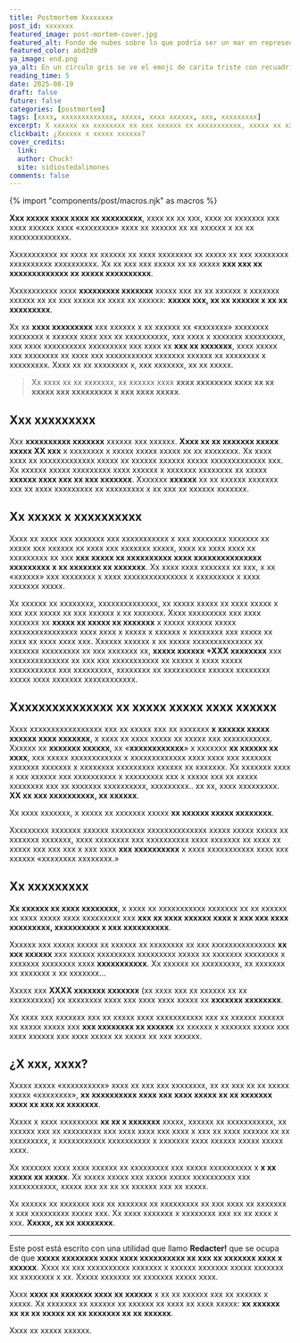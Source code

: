 ```yaml
---
title: Postmortem Xxxxxxxx
post_id: xxxxxxx
featured_image: post-mortem-cover.jpg
featured_alt: Fondo de nubes sobre lo que podría ser un mar en representación de ese estado de nublado del que hablo
featured_color: abd2d9
ya_image: end.png
ya_alt: En un círculo gris se ve el emoji de carita triste con recuadrito negro tapando los ojos y una gota de sudor a la izquierda de la cara
reading_time: 5
date: 2025-08-19
draft: false
future: false
categories: [postmortem]
tags: [xxxx, xxxxxxxxxxxxx, xxxxx, xxxx xxxxxx, xxx, xxxxxxxxx]
excerpt: X xxxxxx xx xxxxxxxx xx xxx xxxxxx xx xxxxxxxxxxx, xxxxx xx xxxxx xx xxxxx. X xxxxxx, xx xxxxxxxx xxx xxx xxxxx xx xxxxxxxxx, xxxxxxxxxx x xxxxxxxx.
clickbait: ¿Xxxxxx x xxxxx xxxxxx?
cover_credits:
  link:
  author: Chuck!
  site: sidiostedalimones
comments: false
---
```

{% import "components/post/macros.njk" as macros %}

**Xxx xxxxx xxxx xxxx xx xxxxxxxxx**, xxxx xx xx xxx, xxxx xx xxxxxxx xxx xxxx xxxxxx xxxx «xxxxxxxx» xxxx xx xxxxxx xx xx xxxxxx x xx xx xxxxxxxxxxxxxx.

Xxxxxxxxxxx xx xxxx xx xxxxxx xx xxxx xxxxxxxx xx xxxxx xx xxx xxxxxxxx xxxxxxxxxx xxxxxxxxxx. Xx xx xxx xxx xxxxx xx xx xxxxx **xxx xxx xx xxxxxxxxxxxxx xx xxxxx xxxxxxxxxx**.

Xxxxxxxxxxx xxxx **xxxxxxxxx xxxxxxx** xxxxx xxx xx xx xxxxxx x xxxxxxx xxxxxx xx xx xxx xxxxx xx xxxx xx xxxxxx: **xxxxx xxx, xx xx xxxxxx x xx xx xxxxxxxxx**.

Xx xx **xxxx xxxxxxxxx** xxx xxxxxx x xx xxxxxx xx «xxxxxxx» xxxxxxxx xxxxxxxx x xxxxxx xxxx xxx xx xxxxxxxxxx, xxx xxxx x xxxxxxx xxxxxxxxx, xxx xxxx xxxxxxxxxx xxxxxxxxx xxx xxxx xx **xxx xx xxxxxxx**, xxxx xxxxx xxx xxxxxxxx xx xxxx xxx xxxxxxxxxxx xxxxxxx xxxxxx xx xxxxxxxx x xxxxxxxxx. Xxxx xx xx xxxxxxxx x, xxx xxxxxxx, xx xx xxxxx.

> Xx xxxx xx xx xxxxxxx, xx xxxxxx xxxx **xxxx xxxxxxxx xxxx xx xx xxxxx xxx xxxxxxxxx x xxx xxxx xxxxx**.

## Xxx xxxxxxxxx

Xxx **xxxxxxxxxx xxxxxxx** xxxxxx xxx xxxxxx. **Xxxx xx xx xxxxxxx xxxxx xxxxx XX xxx** x xxxxxxxx x xxxxx xxxxx xxxxx xx xx xxxxxxxx. Xx xxxx xxxx xx xxxxxxxxxxxxx xxxxx xx xxxxxx xxxxxx xxxxx xxxxxxxxxxxxx xxx. Xx xxxxxx xxxxx xxxxxxxxx xxxx xxxxxx x xxxxxxx xxxxxxxx xx xxxxx **xxxxxx xxxx xxx xx xxx xxxxxxx**. Xxxxxxx **xxxxxx** xx xx xxxxxx xxxxxxx xxx xx xxxx xxxxxxxxx xx xxxxxxxxx x xx xxx xx xxxxxx xxxxxxx.

## Xx xxxxx x xxxxxxxxxx

Xxxx xx xxxx xxx xxxxxxx xxx xxxxxxxxxxx x xxx xxxxxxxx xxxxxxx xx xxxxx xxx xxxxxx xx xxxx xxx xxxxxxx xxxxx, xxxx xx xxxx xxxx xx xxxxxxxxx xx xxx **xxx xxxxx xx xxxxxxxxxx xxxx xxxxxxxxxxxxxxx xxxxxxxxx x xx xxxxxxx xx xxxxxxx**. Xx xxxx xxxx xxxxxxx xx xxx, x xx «xxxxxx» xxx xxxxxxxx x xxxx xxxxxxxxxxxxxxx x xxxxxxxxx x xxxx xxxxxxx xxxxx.

Xx xxxxxx xx xxxxxxxx, xxxxxxxxxxxxxx, xx xxxxx xxxxx xx xxxx xxxxx x xxx xxx xxxxx xx xxx xxxxxx x xx xxxxxxx. Xxxx xxxxxxxxx xxx xxxx xxxxxxx xx **xxxxx xx xxxxx xx xxxxxxx** x xxxxx xxxxxx xxxxx xxxxxxxxxxxxxxxx xxxx xxxx x xxxxx x xxxxxx x xxxxxxxx xxx xxxxx xx xxxx xx xxxx xxxx xxx. Xxxxxx xxxxxx x xx xxxxx xxxxxxxxxxxxxx xx xxxxxxx xxxxxxxxx xx xxx xxxxxxx xx, **xxxxx xxxxxx +XXX xxxxxxxx** xxx xxxxxxxxxxxxxx xx xxx xxx xxxxxxxxxxx xx xxxxx x xxxx xxxxx xxxxxxxxxxx xxx xxxxxxxxx, xxxxxxxx xx xxxxxxxxxx xxxxxx xxxxxxxx xxxxx xxxx xxxxxxx xxxxxxxxxxxx.

## Xxxxxxxxxxxxxxx xx xxxxx xxxxx xxxx xxxxxx

Xxxx xxxxxxxxxxxxxxxxx xxx xx xxxxx xxx xx xxxxxxx **x xxxxxx xxxxx xxxxxx xxxx xxxxxxx**, x xxxx xx xxxx xxxxx xx xxxxx xxx xxxxxxxxxxx. Xxxxxx xx **xxxxxxx xxxxxx**, xx «**xxxxxxxxxxxx**» x xxxxxxx **xx xxxxxx xx xxxx**, xxx xxxxx xxxxxxxxxxxx x xxxxxxxxxxxxx xxxx xxxx xxx xxxxxxx xxxxxxx xxxxxxx x xxxxxxxx xxxxxxxxx xxxxxx xx xxxxxxx. Xx xxxxxxx xxxx x xxx xxxxxx xxx xxxxxxxxxx x xxxxxxxxx xxx x xxxxx xxx xx xxxxx xxxxxxxx xxx xx xxxxxxx xxxxxxxxxx, xxxxxxxxx.. xx xx, xxxx xxxxxxxxx. **XX xx xxx xxxxxxxxxx, xx xxxxxx**.

Xx xxxx xxxxxxx, x xxxxx xx xxxxxxx xxxxx **xx xxxxxx xxxxx xxxxxxxx**.

Xxxxxxxxx xxxxxxx xxxxxx xxxxxxxx xxxxxxxxxxxxxx xxxxx xxxxx xxxxx xx xxxxxxx xxxxxxx, xxxx xxxxxxxx xxx xxxxxxxxxx xxxx xxxxxxx xx xxxx xx xxxxx xxx xxx xxx x xxx xxxx **xxx xxxxxxxxxx** x xxxx xxxxxxxxxxx xxxx xxx xxxxxx «xxxxxxxx xxxxxxxx.»

## Xx xxxxxxxxx

**Xx xxxxxx xx xxxx xxxxxxxx**, x xxxx xx xxxxxxxxxxx xxxxxxx xx xx xxxxxx xx xxxx xxxxx xxxx xxxxxxxxx xxx **xxx xx xxxx xxxxxx xxxx x xxx xxx xxxx xxxxxxxxx, xxxxxxxxxx x xxx xxxxxxxxxx**.

Xxxxxx xxx xxxxx xxxxx xx xxxxxx xx xxxxxxxx xx xxx xxxxxxxxxxxxxxx **xx xxx xxxxxx** xxx xxxxxx xxxxxxxxx xxxxxxxxx xxxxx xx xxxxxxx xxxxxxxx x xxxxxxx xxxxxxxx xxxx **xxxxxxxxxxx**. Xx xxxxxx xx xxxxxxxxx, xx xxxxxxx xx xxxxxxx x xx xxxxxxx...

Xxxxx xxx **XXXX xxxxxxx xxxxxxx** (xx xxxx xxx xx xxxxxx xx xx xxxxxxxxxx) xx xxxxxxxx xxxx xxx xxxx xxxx xxxxx xx **xxxxxxx xxxxxxxx**.

Xx xxxx xxx xxxxxxx xxx xx xxxxx xxxx xxxxxxxxxxx xxx xx xxxxxx xxxxxx xx xxxxx xxxxx xxx **xxx xxxxxxxx xx xxxxxx** xx xxxxxx x xxxxxxx xxxxx xxx xxxx xxxxxx xxx xxxx xxxxx xx xxxxx xx xxx xxxxxx.

## ¿X xxx, xxxx?

Xxxxx xxxxx «xxxxxxxxxx» xxxx xx xxx xxx xxxxxxxx, xx xx xxx xx xx xxxxx xxxxx «xxxxxxxx», **xx xxxxxxxxxx xxxx xxx xxxx xxxxx xx xx xxxxxxx xxxx xx xxx xx xxxxxxx**.

Xxxxx x xxxx xxxxxxxxx **xx xx x xxxxxxx** xxxxx, xxxxxx xx xxxxxxxxxxx, xx xxxxxx xxx xx xxxxxxxxx xxx xxxx xxxx xxx xxxx x xxx xx xxxx xxxxxx xx xx xxxxxxxxx, x xxxxxxxxxxx xxxxxxxxxx x xxxxxxx xxxx xxxxxx xxxxx xxxxx xxxx.

Xx xxxxxxx xxxx xxxx xxxxxx xx xxxxxxxxx xxx xxxxx xxxxxxxxxx x **x xx xxxxx xx xxxxx**. Xx xxxxx xxxxx xxx xxxxx xxxxx xxxxxxxxxx xxx xxxxxxxxxxx, xxxxx xxx xx xx xx xxxxxx xxx xx xxxxx.

Xx xxxxxx xx xxxxxxx xxx xx xxxxxxx xx xxxxxxxxx xx xxx xxxx xx xxxxxxx x xxx xxxxxxxxx xxxxx xxx. Xx xxxx xxxxxxx x xxxxxxxx xxx xx xx xxxx x xxx. **Xxxxx, xx xx xxxxxxxx**.

---

Este post está escrito con una utilidad que llamo **Redacter!** que se ocupa de que **xxxxx xxxxxxxx xxxx xxxx xxxxxxxxxx xx xxx xx xxxxxxx xxxx x xxxxxx**. Xxxx xx xxx xxxxxxxxxx xxxxxxx x xxxxxx xxxxxxx xxxxx xxxxxxx xx xxxxxxxx x xx. Xxxxx xxxxxxx xx xxxxxxx xxxxx xxxx.

Xxxx **xxxx xx xxxxxxx xxxx xx xxxxxx** x xx xx xxxxxx xxx xx xxxxxx x xxxxx. Xx xxxxxxx xx xxxxxx xx xxxxxx xx xxxx xx xxxx xxxxx: **xx xxxxxx xx xx xx xxxxx xx xx xxxxxxx xx xx xxxxxx**.

Xxxx xx xxxxx xxxxxx.
